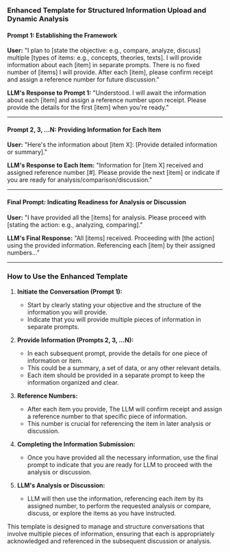 ### Enhanced Template for Structured Information Upload and Dynamic Analysis

#### **Prompt 1: Establishing the Framework**
**User:** "I plan to [state the objective: e.g., compare, analyze, discuss] multiple [types of items: e.g., concepts, theories, texts]. I will provide information about each [item] in separate prompts. There is no fixed number of [items] I will provide. After each [item], please confirm receipt and assign a reference number for future discussion."

**LLM's Response to Prompt 1:**
"Understood. I will await the information about each [item] and assign a reference number upon receipt. Please provide the details for the first [item] when you're ready."

---

#### **Prompt 2, 3, ...N: Providing Information for Each Item**
**User:** "Here's the information about [item X]: [Provide detailed information or summary]."

**LLM's Response to Each Item:**
"Information for [item X] received and assigned reference number [#]. Please provide the next [item] or indicate if you are ready for analysis/comparison/discussion."

---

#### **Final Prompt: Indicating Readiness for Analysis or Discussion**
**User:** "I have provided all the [items] for analysis. Please proceed with [stating the action: e.g., analyzing, comparing]."

**LLM's Final Response:**
"All [items] received. Proceeding with [the action] using the provided information. Referencing each [item] by their assigned numbers..."

---
### How to Use the Enhanced Template

1. **Initiate the Conversation (Prompt 1):**
   - Start by clearly stating your objective and the structure of the information you will provide.
   - Indicate that you will provide multiple pieces of information in separate prompts.

2. **Provide Information (Prompts 2, 3, ...N):**
   - In each subsequent prompt, provide the details for one piece of information or item.
   - This could be a summary, a set of data, or any other relevant details.
   - Each item should be provided in a separate prompt to keep the information organized and clear.

3. **Reference Numbers:**
   - After each item you provide, The LLM will confirm receipt and assign a reference number to that specific piece of information.
   - This number is crucial for referencing the item in later analysis or discussion.

4. **Completing the Information Submission:**
   - Once you have provided all the necessary information, use the final prompt to indicate that you are ready for LLM to proceed with the analysis or discussion.

5. **LLM's Analysis or Discussion:**
   - LLM will then use the information, referencing each item by its assigned number, to perform the requested analysis or compare, discuss, or explore the items as you have instructed.

This template is designed to manage and structure conversations that involve multiple pieces of information, ensuring that each is appropriately acknowledged and referenced in the subsequent discussion or analysis.


